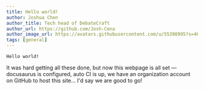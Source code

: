 ```yaml
---
title: Hello world!
author: Joshua Chen
author_title: Tech head of DebateCraft
author_url: https://github.com/Josh-Cena
author_image_url: https://avatars.githubusercontent.com/u/55398995?s=460&u=88dc0dcb0691877524dd8739db9fde7ed4fa9721&v=4
tags: [general]
---
```


```text
Hello world!
```

It was hard getting all these done, but now this webpage is all set — docusaurus is configured, auto CI is up, we have an organization account on GitHub to host this site... I'd say we are good to go!
